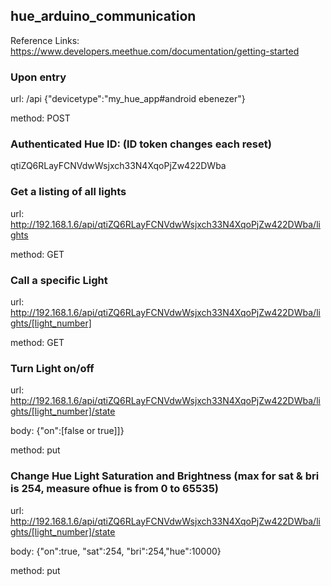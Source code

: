 ## hue_arduino_communication

Reference Links:
https://www.developers.meethue.com/documentation/getting-started

### Upon entry
url: /api
{"devicetype":"my_hue_app#android ebenezer"}

method: POST

### Authenticated Hue ID: (ID token changes each reset)
qtiZQ6RLayFCNVdwWsjxch33N4XqoPjZw422DWba

### Get a listing of all lights
url: http://192.168.1.6/api/qtiZQ6RLayFCNVdwWsjxch33N4XqoPjZw422DWba/lights

method: GET

### Call a specific Light
url: http://192.168.1.6/api/qtiZQ6RLayFCNVdwWsjxch33N4XqoPjZw422DWba/lights/[light_number]

method: GET

### Turn Light on/off
url: http://192.168.1.6/api/qtiZQ6RLayFCNVdwWsjxch33N4XqoPjZw422DWba/lights/[light_number]/state

body: {"on":[false or true]]}

method: put

### Change Hue Light Saturation and Brightness (max for sat & bri is 254, measure ofhue is from 0 to 65535)
url: http://192.168.1.6/api/qtiZQ6RLayFCNVdwWsjxch33N4XqoPjZw422DWba/lights/[light_number]/state

body: {"on":true, "sat":254, "bri":254,"hue":10000}

method: put
